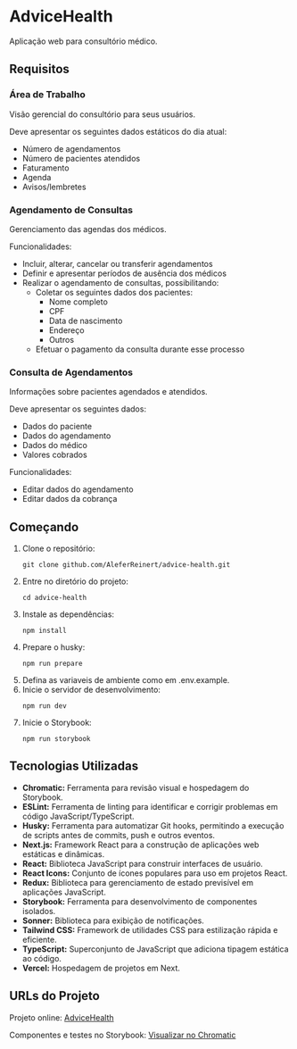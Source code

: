 # AdviceHealth

Aplicação web para consultório médico.

## Requisitos

### Área de Trabalho

Visão gerencial do consultório para seus usuários.

Deve apresentar os seguintes dados estáticos do dia atual:

- Número de agendamentos
- Número de pacientes atendidos
- Faturamento
- Agenda
- Avisos/lembretes

### Agendamento de Consultas

Gerenciamento das agendas dos médicos.

Funcionalidades:

- Incluir, alterar, cancelar ou transferir agendamentos
- Definir e apresentar períodos de ausência dos médicos
- Realizar o agendamento de consultas, possibilitando:
  - Coletar os seguintes dados dos pacientes:
    - Nome completo
    - CPF
    - Data de nascimento
    - Endereço
    - Outros
  - Efetuar o pagamento da consulta durante esse processo

### Consulta de Agendamentos

Informações sobre pacientes agendados e atendidos.

Deve apresentar os seguintes dados:

- Dados do paciente
- Dados do agendamento
- Dados do médico
- Valores cobrados

Funcionalidades:

- Editar dados do agendamento
- Editar dados da cobrança

## Começando

1. Clone o repositório:
   ```
   git clone github.com/AleferReinert/advice-health.git
   ```
2. Entre no diretório do projeto:
   ```
   cd advice-health
   ```
3. Instale as dependências:
   ```
   npm install
   ```
4. Prepare o husky:
   ```
   npm run prepare
   ```
5. Defina as variaveis de ambiente como em .env.example.
6. Inicie o servidor de desenvolvimento:
   ```
   npm run dev
   ```
7. Inicie o Storybook:
   ```
   npm run storybook
   ```

## Tecnologias Utilizadas

- **Chromatic:** Ferramenta para revisão visual e hospedagem do Storybook.
- **ESLint:** Ferramenta de linting para identificar e corrigir problemas em código JavaScript/TypeScript.
- **Husky:** Ferramenta para automatizar Git hooks, permitindo a execução de scripts antes de commits, push e outros eventos.
- **Next.js:** Framework React para a construção de aplicações web estáticas e dinâmicas.
- **React:** Biblioteca JavaScript para construir interfaces de usuário.
- **React Icons:** Conjunto de ícones populares para uso em projetos React.
- **Redux:** Biblioteca para gerenciamento de estado previsível em aplicações JavaScript.
- **Storybook:** Ferramenta para desenvolvimento de componentes isolados.
- **Sonner:** Biblioteca para exibição de notificações.
- **Tailwind CSS:** Framework de utilidades CSS para estilização rápida e eficiente.
- **TypeScript:** Superconjunto de JavaScript que adiciona tipagem estática ao código.
- **Vercel:** Hospedagem de projetos em Next.

## URLs do Projeto

Projeto online: [AdviceHealth](https://advicehealth.vercel.app)

Componentes e testes no Storybook: [Visualizar no Chromatic](https://main--67620d8560ad19d1f017f00f.chromatic.com)

